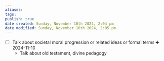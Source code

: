 ```yaml
---
aliases: 
tags: 
publish: true
date created: Sunday, November 10th 2024, 2:04 pm
date modified: Sunday, November 10th 2024, 2:05 pm
---
```


- [ ] Talk about societal moral progression or related ideas or formal terms ➕ 2024-11-10
	- Talk about old testament, divine pedagogy